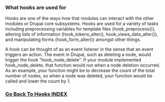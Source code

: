 ### What hooks are used for



Hooks are one of the ways how that modules can interact with the other modules or Drupal core subsystems. 
Hooks are used for a variety of tasks including preprocessing variables for template files (hook_preprocess()), altering lists of information (hook_tokens_alter(), hook_views_data_alter()), and manipulating forms (hook_form_alter()) amongst other things.

A hook can be thought of as an event listener in the sense that an event triggers an action.
The event in Drupal, such as deleting a node, would trigger the hook "hook_node_delete". 
If your module implemented hook_node_delete, that function would run when a node deletion occurred. 
As an example, your function might be to decrease the count of the total number of nodes, so when a node was deleted, your function would be called and lower the count by 1.


### [Go Back To Hooks INDEX](https://github.com/ovanesb/drupal/tree/master/Drupal8/Hooks)